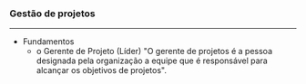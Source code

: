 ### Gestão de projetos
---
* Fundamentos
    * o Gerente de Projeto (Líder)
    "O gerente de projetos é a pessoa designada pela organização a equipe que é responsável para alcançar os objetivos de projetos".
